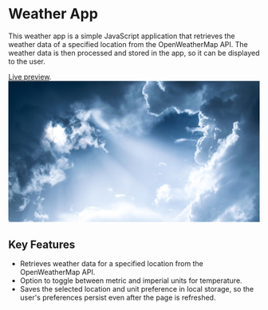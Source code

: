 # Weather App
This weather app is a simple JavaScript application that retrieves the weather data of a specified location from the OpenWeatherMap API. The weather data is then processed and stored in the app, so it can be displayed to the user.

[Live preview](https://alexthetaffer.github.io/weather-app/dist/index.html).
![Weather App](https://raw.githubusercontent.com/alexthetaffer/weather-app/main/dist/images/daniel-pascoa-tjiPN3e45WE-unsplash.jpg)

## Key Features
- Retrieves weather data for a specified location from the OpenWeatherMap API.
- Option to toggle between metric and imperial units for temperature.
- Saves the selected location and unit preference in local storage, so the user's preferences persist even after the page is refreshed.
